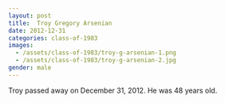 ```yaml
---
layout: post
title:  Troy Gregory Arsenian
date: 2012-12-31
categories: class-of-1983
images:
  - /assets/class-of-1983/troy-g-arsenian-1.png
  - /assets/class-of-1983/troy-g-arsenian-2.jpg
gender: male
---
```

Troy passed away on December 31, 2012. He was 48 years old.
